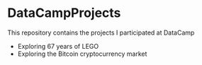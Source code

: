 # DataCampProjects
This repository contains the projects I participated at DataCamp
- Exploring 67 years of LEGO
- Exploring the Bitcoin cryptocurrency market